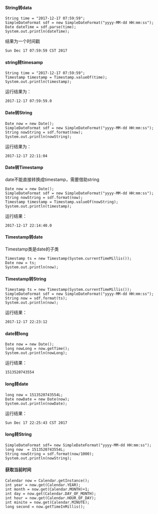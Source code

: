 #### String转data ####
````
String time = "2017-12-17 07:59:59";
SimpleDateFormat sdf = new SimpleDateFormat("yyyy-MM-dd HH:mm:ss");
Date dateTime = sdf.parse(time);
System.out.println(dateTime);
````
结果为一个时间戳
````
Sun Dec 17 07:59:59 CST 2017
````
#### string转timesamp ####
````
String time = "2017-12-17 07:59:59";
Timestamp timestamp = Timestamp.valueOf(time);
System.out.println(timestamp);
````
运行结果为：
````
2017-12-17 07:59:59.0
````
#### Date转String ####
````
Date now = new Date();
SimpleDateFormat sdf = new SimpleDateFormat("yyyy-MM-dd HH:mm:ss");
String nowString = sdf.format(now);
System.out.println(nowString);
````
运行结果为：
````
2017-12-17 22:11:04
````
#### Date转Timestamp ####
date不能直接转换成timestamp，需要借助string
````
Date now = new Date();
SimpleDateFormat sdf = new SimpleDateFormat("yyyy-MM-dd HH:mm:ss");
String nowString = sdf.format(now);
Timestamp timestamp = Timestamp.valueOf(nowString);
System.out.println(timestamp);
````
运行结果：
````
2017-12-17 22:14:40.0
````

#### Timestamp转date ####
Timestamp类是date的子类
````
Timestamp ts = new Timestamp(System.currentTimeMillis());
Date now = ts;
System.out.println(now);
````
#### Timestamp转String ####
````
Timestamp ts = new Timestamp(System.currentTimeMillis());
SimpleDateFormat sdf = new SimpleDateFormat("yyyy-MM-dd HH:mm:ss");
String now = sdf.format(ts);
System.out.println(now);
````
运行结果：
````
2017-12-17 22:23:12
````

#### date转long ####
````
Date now = new Date();
long nowLong = now.getTime();
System.out.println(nowLong);
````
运行结果：
````
1513520743554
````
#### long转date ####
````
long now = 1513520743554L;
Date nowDate = new Date(now);
System.out.println(nowDate);
````
运行结果：
````
Sun Dec 17 22:25:43 CST 2017
````
#### long转String ####
````
SimpleDateFormat sdf= new SimpleDateFormat("yyyy-MM-dd HH:mm:ss");
long now  = 1513520743554L;
String nowString = sdf.format(now/1000);
System.out.println(nowString);
````
#### 获取当前时间 ####
````
Calendar now = Calendar.getInstance();
int year = now.get(Calendar.YEAR);
int month = now.get(Calendar.MONTH)+1;
int day = now.get(Calendar.DAY_OF_MONTH);
int hour = now.get(Calendar.HOUR_OF_DAY);
int minite = now.get(Calendar.MINUTE);
long second = now.getTimeInMillis();
````